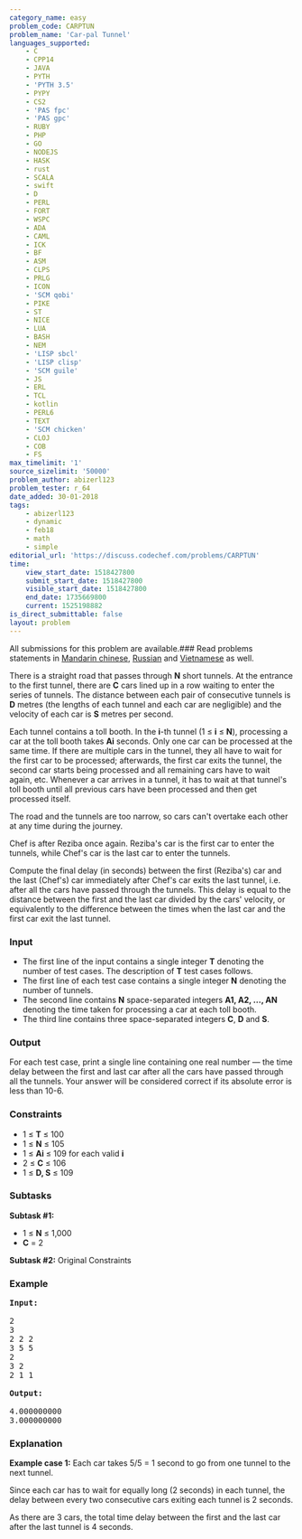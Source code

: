 ```yaml
---
category_name: easy
problem_code: CARPTUN
problem_name: 'Car-pal Tunnel'
languages_supported:
    - C
    - CPP14
    - JAVA
    - PYTH
    - 'PYTH 3.5'
    - PYPY
    - CS2
    - 'PAS fpc'
    - 'PAS gpc'
    - RUBY
    - PHP
    - GO
    - NODEJS
    - HASK
    - rust
    - SCALA
    - swift
    - D
    - PERL
    - FORT
    - WSPC
    - ADA
    - CAML
    - ICK
    - BF
    - ASM
    - CLPS
    - PRLG
    - ICON
    - 'SCM qobi'
    - PIKE
    - ST
    - NICE
    - LUA
    - BASH
    - NEM
    - 'LISP sbcl'
    - 'LISP clisp'
    - 'SCM guile'
    - JS
    - ERL
    - TCL
    - kotlin
    - PERL6
    - TEXT
    - 'SCM chicken'
    - CLOJ
    - COB
    - FS
max_timelimit: '1'
source_sizelimit: '50000'
problem_author: abizerl123
problem_tester: r_64
date_added: 30-01-2018
tags:
    - abizerl123
    - dynamic
    - feb18
    - math
    - simple
editorial_url: 'https://discuss.codechef.com/problems/CARPTUN'
time:
    view_start_date: 1518427800
    submit_start_date: 1518427800
    visible_start_date: 1518427800
    end_date: 1735669800
    current: 1525198882
is_direct_submittable: false
layout: problem
---
```

All submissions for this problem are available.### Read problems statements in [Mandarin chinese](http://www.codechef.com/download/translated/FEB18/mandarin/CARPTUN.pdf), [Russian](http://www.codechef.com/download/translated/FEB18/russian/CARPTUN.pdf) and [Vietnamese](http://www.codechef.com/download/translated/FEB18/vietnamese/CARPTUN.pdf) as well.

There is a straight road that passes through **N** short tunnels. At the entrance to the first tunnel, there are **C** cars lined up in a row waiting to enter the series of tunnels. The distance between each pair of consecutive tunnels is **D** metres (the lengths of each tunnel and each car are negligible) and the velocity of each car is **S** metres per second.

Each tunnel contains a toll booth. In the **i**-th tunnel (1 ≤ **i** ≤ **N**), processing a car at the toll booth takes **Ai** seconds. Only one car can be processed at the same time. If there are multiple cars in the tunnel, they all have to wait for the first car to be processed; afterwards, the first car exits the tunnel, the second car starts being processed and all remaining cars have to wait again, etc. Whenever a car arrives in a tunnel, it has to wait at that tunnel's toll booth until all previous cars have been processed and then get processed itself.

The road and the tunnels are too narrow, so cars can't overtake each other at any time during the journey.

Chef is after Reziba once again. Reziba's car is the first car to enter the tunnels, while Chef's car is the last car to enter the tunnels.

Compute the final delay (in seconds) between the first (Reziba's) car and the last (Chef's) car immediately after Chef's car exits the last tunnel, i.e. after all the cars have passed through the tunnels. This delay is equal to the distance between the first and the last car divided by the cars' velocity, or equivalently to the difference between the times when the last car and the first car exit the last tunnel.

### Input

- The first line of the input contains a single integer **T** denoting the number of test cases. The description of **T** test cases follows.
- The first line of each test case contains a single integer **N** denoting the number of tunnels.
- The second line contains **N** space-separated integers **A1, A2, ..., AN** denoting the time taken for processing a car at each toll booth.
- The third line contains three space-separated integers **C**, **D** and **S**.

### Output

For each test case, print a single line containing one real number — the time delay between the first and last car after all the cars have passed through all the tunnels. Your answer will be considered correct if its absolute error is less than 10-6.

### Constraints

- 1 ≤ **T** ≤ 100
- 1 ≤ **N** ≤ 105
- 1 ≤ **Ai** ≤ 109 for each valid **i**
- 2 ≤ **C** ≤ 106
- 1 ≤ **D, S** ≤ 109

### Subtasks

**Subtask #1:**

- 1 ≤ **N** ≤ 1,000
- **C** = 2

**Subtask #2:** Original Constraints

### Example

<pre><b>Input:</b>

2
3
2 2 2
3 5 5
2
3 2
2 1 1

<b>Output:</b>

4.000000000
3.000000000
</pre>
### Explanation

**Example case 1:** Each car takes 5/5 = 1 second to go from one tunnel to the next tunnel.

Since each car has to wait for equally long (2 seconds) in each tunnel, the delay between every two consecutive cars exiting each tunnel is 2 seconds.

As there are 3 cars, the total time delay between the first and the last car after the last tunnel is 4 seconds.
